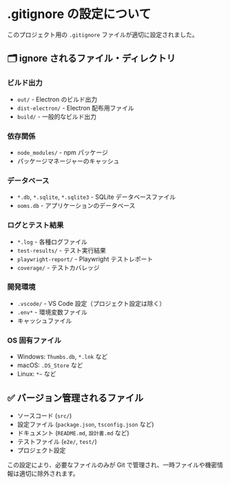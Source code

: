 # .gitignore の設定について

このプロジェクト用の `.gitignore` ファイルが適切に設定されました。

## 🗂️ ignore されるファイル・ディレクトリ

### ビルド出力

- `out/` - Electron のビルド出力
- `dist-electron/` - Electron 配布用ファイル
- `build/` - 一般的なビルド出力

### 依存関係

- `node_modules/` - npm パッケージ
- パッケージマネージャーのキャッシュ

### データベース

- `*.db`, `*.sqlite`, `*.sqlite3` - SQLite データベースファイル
- `ooms.db` - アプリケーションのデータベース

### ログとテスト結果

- `*.log` - 各種ログファイル
- `test-results/` - テスト実行結果
- `playwright-report/` - Playwright テストレポート
- `coverage/` - テストカバレッジ

### 開発環境

- `.vscode/` - VS Code 設定（プロジェクト設定は除く）
- `.env*` - 環境変数ファイル
- キャッシュファイル

### OS 固有ファイル

- Windows: `Thumbs.db`, `*.lnk` など
- macOS: `.DS_Store` など
- Linux: `*~` など

## ✅ バージョン管理されるファイル

- ソースコード (`src/`)
- 設定ファイル (`package.json`, `tsconfig.json` など)
- ドキュメント (`README.md`, `設計書.md` など)
- テストファイル (`e2e/`, `test/`)
- プロジェクト設定

この設定により、必要なファイルのみが Git で管理され、一時ファイルや機密情報は適切に除外されます。
